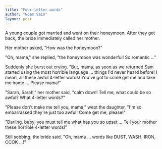 ```yaml
---
title: "Four-letter words"
author: "Noam Sain"
layout: post
---
```


A young couple got married and went on their honeymoon. After they got back, the bride immediately called her mother.

Her mother asked, "How was the honeymoon?"

"Oh, mama," she replied, "the honeymoon was wonderful! So romantic ..."

Suddenly she burst out crying. "But, mama, as soon as we returned Sam started using the most horrible language ... things I'd never heard before! I mean, all these awful 4-letter words! You've got to come get me and take me home ... Please mama!"

"Sarah, Sarah," her mother said, "calm down! Tell me, what could be so awful? What 4-letter words?"

"Please don't make me tell you, mama," wept the daughter, "I'm so embarrassed they're just too awful! Come get me, please!"

"Darling, baby, you must tell me what has you so upset ... Tell your mother these horrible 4-letter words!"

Still sobbing, the bride said, "Oh, mama ... words like DUST, WASH, IRON, COOK ...!"
